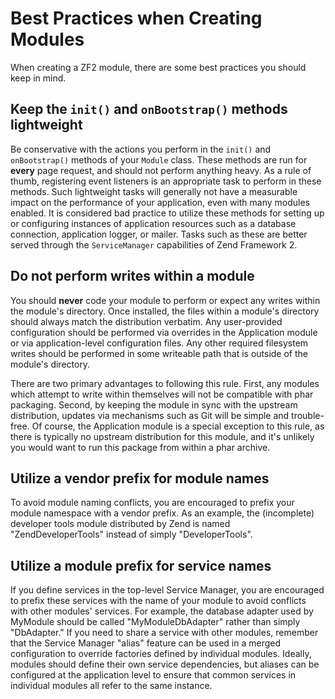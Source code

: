 # Best Practices when Creating Modules

When creating a ZF2 module, there are some best practices you should keep in mind.

## Keep the `init()` and `onBootstrap()` methods lightweight

Be conservative with the actions you perform in the `init()` and `onBootstrap()` methods of your
`Module` class. These methods are run for **every** page request, and should not perform anything
heavy. As a rule of thumb, registering event listeners is an appropriate task to perform in these
methods. Such lightweight tasks will generally not have a measurable impact on the performance of
your application, even with many modules enabled. It is considered bad practice to utilize these
methods for setting up or configuring instances of application resources such as a database
connection, application logger, or mailer. Tasks such as these are better served through the
`ServiceManager` capabilities of Zend Framework 2.

## Do not perform writes within a module

You should **never** code your module to perform or expect any writes within the module's directory.
Once installed, the files within a module's directory should always match the distribution verbatim.
Any user-provided configuration should be performed via overrides in the Application module or via
application-level configuration files. Any other required filesystem writes should be performed in
some writeable path that is outside of the module's directory.

There are two primary advantages to following this rule. First, any modules which attempt to write
within themselves will not be compatible with phar packaging. Second, by keeping the module in sync
with the upstream distribution, updates via mechanisms such as Git will be simple and trouble-free.
Of course, the Application module is a special exception to this rule, as there is typically no
upstream distribution for this module, and it's unlikely you would want to run this package from
within a phar archive.

## Utilize a vendor prefix for module names

To avoid module naming conflicts, you are encouraged to prefix your module namespace with a vendor
prefix. As an example, the (incomplete) developer tools module distributed by Zend is named
"ZendDeveloperTools" instead of simply "DeveloperTools".

## Utilize a module prefix for service names

If you define services in the top-level Service Manager, you are encouraged to prefix these services
with the name of your module to avoid conflicts with other modules' services. For example, the
database adapter used by MyModule should be called "MyModuleDbAdapter" rather than simply
"DbAdapter." If you need to share a service with other modules, remember that the Service Manager
"alias" feature can be used in a merged configuration to override factories defined by individual
modules. Ideally, modules should define their own service dependencies, but aliases can be
configured at the application level to ensure that common services in individual modules all refer
to the same instance.
